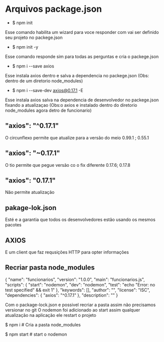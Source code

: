 # Arquivos package.json


- $ npm init 

Esse comando habilita um wizard para voce responder com vai ser definido seu projeto no packege.json

- $ npm init -y

Esse comando responde sim para todas as perguntas e cria o packege.json

- $ npm i --save axios

Esse instala axios dentro e salva a dependencia no packege.json (Obs: dentro de um diretorio node_modules)

- $ npm i --save-dev axios@0.17.1 -E

Esse instala axios salva na dependencia de desenvolvedor no packege.json fixando a atualizaçao (Obs:o axios e instalado dentro do diretorio node_modules agora detro de funcionario)


## "axios": "^0.17.1"

O circunflexo permite que atualize para a versão do meio  0.99.1 ; 0.55.1

## "axios": "~0.17.1"

O tio permite que pegue versão co o fix diferente  0.17.6; 0.17.8

## "axios": "0.17.1"

Não permite atualização


## pakage-lok.json

Esté e a garantia que todos os desenvolvedores estão usando os mesmos pacotes

## AXIOS

E um client que faz requsições HTTP para opter informações


## Recriar pasta node_modules

{
  "name": "funcionarios",
  "version": "1.0.0",
  "main": "funcionarios.js",
  "scripts": {
    "start": "nodemon",
    "dev": "nodemon",
    "test": "echo \"Error: no test specified\" && exit 1"
  },
  "keywords": [],
  "author": "",
  "license": "ISC",
  "dependencies": {
    "axios": "^0.17.1"
  },
  "description": ""
}


Com o package-lock.json e possivel recriar a pasta assim não precisamos versionar no git
O nodemon foi adicionado ao start assim qualquer atualização na aplicação ele restart o projeto

$ npm i # Cria a pasta node_modules

$ npm start # start o nodemon



